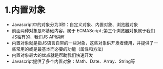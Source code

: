 # 1.内置对象

* Javascript中的对象分为3种：自定义对象、内置对象、浏览器对象
* 前面两种对象是IS基础内容，属于 ECMAScript ;第三个浏览器对象属于我们JS独有的，我们JS APl讲解
* 内置对象就是指JS语言自带的一些对象，这些对象供开发者使用，并提供了一些常用的或是最基本而必要的功能（属性和方法）
* 内置对象最大的优点就是帮助我们快速开发
* Javascript提供了多个内置对象：Math、Date、Array、String等
